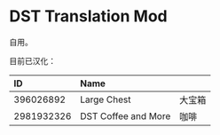 # DST Translation Mod

自用。

目前已汉化：

| ID            | Name                       |         | 
| :------------ | :------------------------- | :------ | 
| 396026892     | Large Chest                | 大宝箱   | 
| 2981932326    | DST Coffee and More        | 咖啡     |
